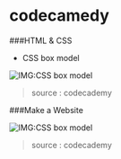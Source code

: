 # codecamedy

###HTML & CSS
* CSS box model

![IMG:CSS box model](https://s3.amazonaws.com/codecademy-blog/assets/ae09140c.png)

> source : codecademy

###Make a Website

![IMG:CSS box model](https://s3.amazonaws.com/codecademy-content/courses/ltp/img/2/css-summary.png)

> source : codecademy
